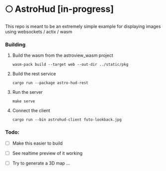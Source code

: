 # 🌕 AstroHud [in-progress]

This repo is meant to be an extremely simple example for displaying images using websockets / actix / wasm

### Building 

1) Build the wasm from the astroview_wasm project
    ```
    wasm-pack build --target web --out-dir ../static/pkg
    ```

2) Build the rest service
    ```
    cargo run --package astro-hud-rest
    ```

3) Run the server
    ```
    make serve
    ```

4) Connect the client
    ```
    cargo run --bin astrohud-client futo-lookback.jpg 
    ```

### Todo:
- [ ] Make this easier to build
- [ ] See realtime preview of it working
- [ ] Try to generate a 3D map ...

